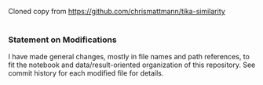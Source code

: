 Cloned copy from https://github.com/chrismattmann/tika-similarity<br><br>

### Statement on Modifications
I have made general changes, mostly in file names and path references, to fit the notebook and data/result-oriented organization of this repository. See commit history for each modified file for details.

